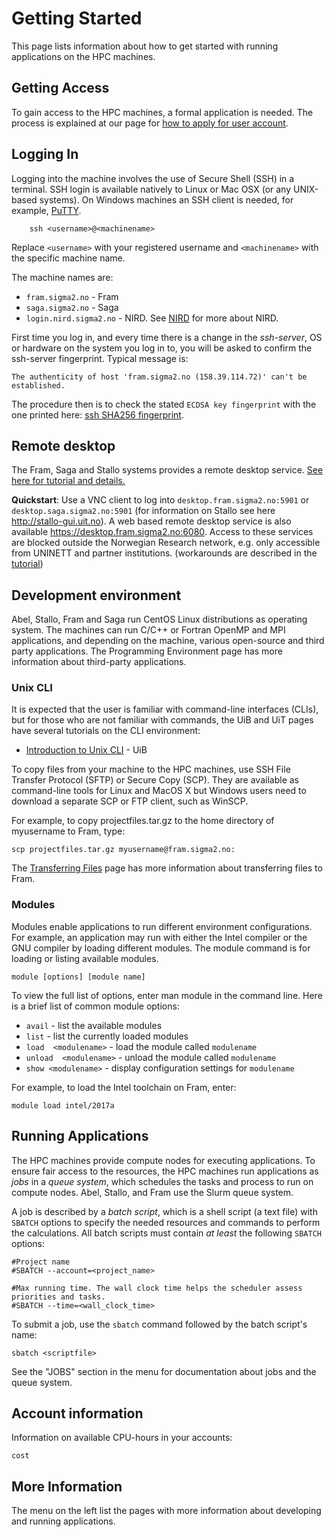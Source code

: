 # Getting Started

This page lists information about how to get started with running applications
on the HPC machines.

## Getting Access

To gain access to the HPC machines, a formal application is needed. The process
is explained at our page for [how to apply for user account](https://www.sigma2.no/how-apply-user-account).

## Logging In

Logging into the machine involves the use of Secure Shell (SSH) in a terminal.
SSH login is available natively to Linux or Mac OSX (or any UNIX-based systems).
On Windows machines an SSH client is needed, for example, [PuTTY](http://putty.org).

```shell
    ssh <username>@<machinename>
```

Replace `<username>` with your registered username and `<machinename>` with the specific machine name.

The machine names are:

* `fram.sigma2.no` - Fram
* `saga.sigma2.no` - Saga
* `login.nird.sigma2.no` - NIRD.  See [NIRD](../storage/nird.md) for
  more about NIRD.

First time you log in, and every time there is a change in the
*ssh-server*, OS or hardware on the system you log in to, you will be asked to confirm the ssh-server fingerprint. Typical message is:

    The authenticity of host 'fram.sigma2.no (158.39.114.72)' can't be established.

The procedure then is to check the stated `ECDSA key fingerprint` with the one printed here: [ssh SHA256 fingerprint](../faq/ssh.md#sha256-fingerprint).

## Remote desktop

The Fram, Saga and Stallo systems provides a remote desktop service. [See here for tutorial and details.](remote-desktop.md)

**Quickstart**: Use a VNC client to log into `desktop.fram.sigma2.no:5901` or `desktop.saga.sigma2.no:5901` (for information on Stallo see here <http://stallo-gui.uit.no>). A web based remote desktop service is also available <https://desktop.fram.sigma2.no:6080>. Access to these services are blocked outside the Norwegian Research network, e.g. only accessible from UNINETT and partner institutions. (workarounds are described in the [tutorial](remote-desktop.md))

## Development environment

Abel, Stallo, Fram and Saga run CentOS Linux distributions as operating system. The machines can run C/C++ or Fortran OpenMP and MPI applications, and depending on the machine, various open-source and third party applications. The Programming Environment page has more information about third-party applications.

### Unix CLI

It is expected that the user is familiar with command-line interfaces (CLIs), but for those who are not familiar with commands, the UiB and UiT pages have several tutorials on the CLI environment:

* [Introduction to Unix CLI](https://docs.hpc.uib.no/wiki/Introduction_to_Unix_CLI) - UiB

To copy files from your machine to the HPC machines, use SSH File Transfer Protocol (SFTP) or Secure Copy (SCP). They are available as command-line tools for Linux and MacOS X but Windows users need to download a separate SCP or FTP client, such as WinSCP.

For example, to copy projectfiles.tar.gz to the home directory of myusername to Fram, type:

    scp projectfiles.tar.gz myusername@fram.sigma2.no:

The [Transferring Files](../faq/file_transfer.md) page has more information about transferring files to Fram.

### Modules

Modules enable applications to run different environment configurations. For example, an application may run with either the Intel compiler or the GNU compiler by loading different modules. The module command is for loading or listing available modules.

    module [options] [module name]

To view the full list of options, enter man module in the command line. Here is a brief list of common module options:

* `avail` - list the available modules
* `list` - list the currently loaded modules
* `load  <modulename>` - load the module called `modulename`
* `unload  <modulename>` - unload the module called `modulename`
* `show <modulename>`  - display configuration settings for `modulename`

For example, to load the Intel toolchain on Fram, enter:

    module load intel/2017a

## Running Applications

The HPC machines provide compute nodes for executing applications. To ensure
fair access to the resources, the HPC machines run applications as _jobs_ in a
_queue system_, which schedules the tasks and process to run on compute
nodes. Abel, Stallo, and Fram use the Slurm queue system.

A job is described by a _batch script_, which is a shell script (a text file)
with `SBATCH` options to specify the needed resources and commands to perform
the calculations.  All batch scripts must contain _at least_ the following
`SBATCH` options:

    #Project name
    #SBATCH --account=<project_name>

    #Max running time. The wall clock time helps the scheduler assess priorities and tasks.
    #SBATCH --time=<wall_clock_time>

To submit a job, use the `sbatch` command followed by the batch script's name:

    sbatch <scriptfile>

See the "JOBS" section in the menu for documentation about jobs and the queue system.

## Account information

Information on available CPU-hours in your accounts:

    cost

## More Information

The menu on the left list the pages with more information about developing and running applications.

